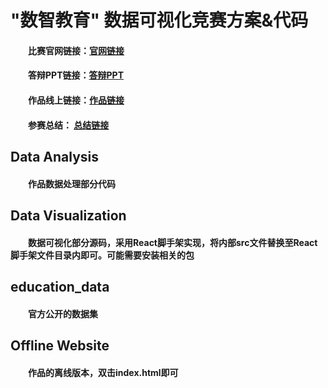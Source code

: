 # "数智教育" 数据可视化竞赛方案&代码

#### &emsp;&emsp;比赛官网链接：[官网链接](https://tianchi.aliyun.com/competition/entrance/231704/introduction?spm=5176.12281965.1006.1.835b24484p6EER)

#### &emsp;&emsp;答辩PPT链接：[答辩PPT](https://ambitionc-blog.oss-cn-hongkong.aliyuncs.com/Blog_Works/%E6%95%B0%E6%99%BA%E6%95%99%E8%82%B2%E7%AD%94%E8%BE%A9PPT.pdf)

#### &emsp;&emsp;作品线上链接：[作品链接](https://ashinzhang.github.io/work1/)

#### &emsp;&emsp;参赛总结： [总结链接](https://zhuanlan.zhihu.com/p/69391508)

## Data Analysis

#### &emsp;&emsp;作品数据处理部分代码



## Data Visualization

#### &emsp;&emsp;数据可视化部分源码，采用React脚手架实现，将内部src文件替换至React脚手架文件目录内即可。可能需要安装相关的包



## education_data

#### &emsp;&emsp;官方公开的数据集



## Offline Website

#### &emsp;&emsp;作品的离线版本，双击index.html即可
